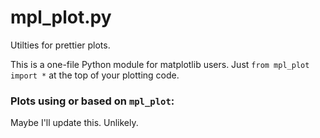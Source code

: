 # mpl_plot.py
Utilties for prettier plots.

This is a one-file Python module for matplotlib users.
Just `from mpl_plot import *` at the top of your plotting code.

### Plots using or based on `mpl_plot`:

Maybe I'll update this. Unlikely.
